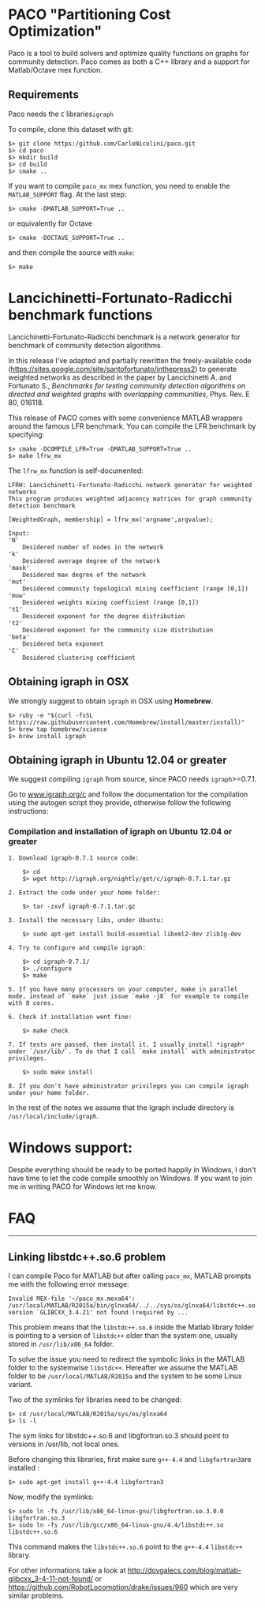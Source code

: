 # PACO "Partitioning Cost Optimization"

Paco is a tool to build solvers and optimize quality functions on graphs for community detection.
Paco comes as both a C++ library and a support for Matlab/Octave mex function.

## Requirements
Paco needs the `C` libraries`igraph`

To compile, clone this dataset with git:

    $> git clone https:/github.com/CarloNicolini/paco.git
    $> cd paco
    $> mkdir build
    $> cd build
    $> cmake ..

If you want to compile `paco_mx` mex function, you need to enable the `MATLAB_SUPPORT` flag. At the last step:

    $> cmake -DMATLAB_SUPPORT=True ..

or equivalently for Octave

    $> cmake -DOCTAVE_SUPPORT=True ..

and then compile the source with `make`:

    $> make

# Lancichinetti-Fortunato-Radicchi benchmark functions
Lancichinetti-Fortunato-Radicchi benchmark is a network generator for benchmark of community detection algorithms.

In this release I've adapted and partially rewritten the freely-available code (https://sites.google.com/site/santofortunato/inthepress2) to generate weighted networks as described in the paper by Lancichinetti A. and Fortunato S., *Benchmarks for testing community detection algorithms on directed and weighted graphs with overlapping communities*, Phys. Rev. E 80, 016118.

This release of PACO comes with some convenience MATLAB wrappers around the famous LFR benchmark. You can compile the LFR benchmark by specifying:

    $> cmake -DCOMPILE_LFR=True -DMATLAB_SUPPORT=True ..
    $> make lfrw_mx

The `lfrw_mx` function is self-documented:

    LFRW: Lancichinetti-Fortunato-Radicchi network generator for weighted networks
    This program produces weighted adjacency matrices for graph community detection benchmark
    
    [WeightedGraph, membership] = lfrw_mx('argname',argvalue);
    
    Input:
    'N'
        Desidered number of nodes in the network
    'k'
        Desidered average degree of the network
    'maxk'
        Desidered max degree of the network
    'mut'
        Desidered community topological mixing coefficient (range [0,1])
    'muw'
        Desidered weights mixing coefficient (range [0,1])
    't1'
        Desidered exponent for the degree distribution
    't2'
        Desidered exponent for the community size distribution
    'beta'
        Desidered beta exponent
    'C'
        Desidered clustering coefficient


## Obtaining igraph in OSX
We strongly suggest to obtain `igraph` in OSX using **Homebrew**.

    $> ruby -e "$(curl -fsSL https://raw.githubusercontent.com/Homebrew/install/master/install)"
    $> brew tap homebrew/science
    $> brew install igraph

## Obtaining igraph in Ubuntu 12.04 or greater
We suggest compiling `igraph` from source, since PACO needs `igraph`>=0.7.1.

Go to www.igraph.org/c and follow the documentation for the compilation using the autogen script they provide, otherwise follow the following instructions:

### Compilation and installation of igraph on Ubuntu 12.04 or greater
    1. Download igraph-0.7.1 source code:

        $> cd
        $> wget http://igraph.org/nightly/get/c/igraph-0.7.1.tar.gz
    
    2. Extract the code under your home folder:

        $> tar -zxvf igraph-0.7.1.tar.gz

    3. Install the necessary libs, under Ubuntu:

        $> sudo apt-get install build-essential libxml2-dev zlib1g-dev

    4. Try to configure and compile igraph:

        $> cd igraph-0.7.1/
        $> ./configure
        $> make 

    5. If you have many processors on your computer, make in parallel mode, instead of `make` just issue `make -j8` for example to compile with 8 cores.

    6. Check if installation went fine:

        $> make check

    7. If tests are passed, then install it. I usually install *igraph* under `/usr/lib/`. To do that I call `make install` with administrator privileges. 

        $> sudo make install

    8. If you don't have administrator privileges you can compile igraph under your home folder.

In the rest of the notes we assume that the Igraph include directory is `/usr/local/include/igraph`.

# Windows support:
Despite everything should be ready to be ported happily in Windows, I don't have time to let the code compile smoothly on Windows. If you want to join me in writing PACO for Windows let me know.

# FAQ
---

## Linking libstdc++.so.6 problem

I can compile Paco for MATLAB but after calling `paco_mx`, MATLAB prompts me with the following error message:

    Invalid MEX-file '~/paco_mx.mexa64':
    /usr/local/MATLAB/R2015a/bin/glnxa64/../../sys/os/glnxa64/libstdc++.so.6:
    version `GLIBCXX_3.4.21' not found (required by ...

This problem means that the `libstdc++.so.6` inside the Matlab library folder is pointing to a version of `libstdc++` older than the system one, usually stored in `/usr/lib/x86_64` folder.

To solve the issue you need to redirect the symbolic links in the MATLAB folder to the systemwise `libstdc++`. Hereafter we assume the MATLAB folder to be `/usr/local/MATLAB/R2015a` and the system to be some Linux variant.

Two of the symlinks for libraries need to be changed:

    $> cd /usr/local/MATLAB/R2015a/sys/os/glnxa64
    $> ls -l

The sym links for libstdc++.so.6 and libgfortran.so.3 should point to versions in /usr/lib, not local ones.


Before changing this libraries, first make sure `g++-4.4` and `libgfortran3`are installed :

    $> sudo apt-get install g++-4.4 libgfortran3

Now, modify the symlinks:

    $> sudo ln -fs /usr/lib/x86_64-linux-gnu/libgfortran.so.3.0.0 libgfortran.so.3
    $> sudo ln -fs /usr/lib/gcc/x86_64-linux-gnu/4.4/libstdc++.so libstdc++.so.6

This command makes the `libstdc++.so.6` point to the `g++-4.4` `libstdc++` library.

For other informations take a look at http://dovgalecs.com/blog/matlab-glibcxx_3-4-11-not-found/ or https://github.com/RobotLocomotion/drake/issues/960 which are very similar problems.
